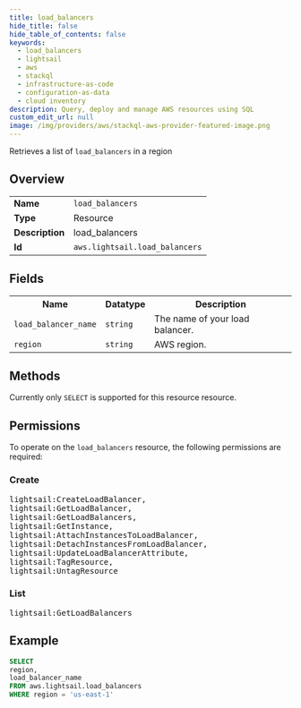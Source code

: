 ```yaml
---
title: load_balancers
hide_title: false
hide_table_of_contents: false
keywords:
  - load_balancers
  - lightsail
  - aws
  - stackql
  - infrastructure-as-code
  - configuration-as-data
  - cloud inventory
description: Query, deploy and manage AWS resources using SQL
custom_edit_url: null
image: /img/providers/aws/stackql-aws-provider-featured-image.png
---
```

Retrieves a list of <code>load_balancers</code> in a region

## Overview
<table><tbody>
<tr><td><b>Name</b></td><td><code>load_balancers</code></td></tr>
<tr><td><b>Type</b></td><td>Resource</td></tr>
<tr><td><b>Description</b></td><td>load_balancers</td></tr>
<tr><td><b>Id</b></td><td><code>aws.lightsail.load_balancers</code></td></tr>
</tbody></table>

## Fields
<table><tbody>
<tr><th>Name</th><th>Datatype</th><th>Description</th></tr>
<tr><td><code>load_balancer_name</code></td><td><code>string</code></td><td>The name of your load balancer.</td></tr>
<tr><td><code>region</code></td><td><code>string</code></td><td>AWS region.</td></tr>

</tbody></table>

## Methods
Currently only <code>SELECT</code> is supported for this resource resource.

## Permissions

To operate on the <code>load_balancers</code> resource, the following permissions are required:

### Create
<pre>
lightsail:CreateLoadBalancer,
lightsail:GetLoadBalancer,
lightsail:GetLoadBalancers,
lightsail:GetInstance,
lightsail:AttachInstancesToLoadBalancer,
lightsail:DetachInstancesFromLoadBalancer,
lightsail:UpdateLoadBalancerAttribute,
lightsail:TagResource,
lightsail:UntagResource</pre>

### List
<pre>
lightsail:GetLoadBalancers</pre>


## Example
```sql
SELECT
region,
load_balancer_name
FROM aws.lightsail.load_balancers
WHERE region = 'us-east-1'
```
